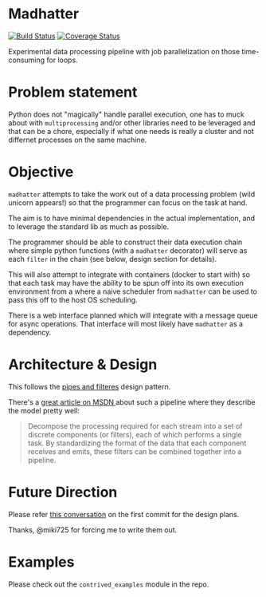 Madhatter
=========
[![Build
Status](https://travis-ci.org/agamdua/madhatter.svg)](https://travis-ci.org/agamdua/madhatter)
[![Coverage
Status](https://coveralls.io/repos/agamdua/madhatter/badge.svg?branch=master&service=github)](https://coveralls.io/github/agamdua/madhatter?branch=master)

Experimental data processing pipeline with job parallelization on those time-consuming for
loops.

Problem statement
=================
Python does not "magically" handle parallel execution, one has to muck about with `multiprocessing` and/or other libraries need to be leveraged and that can be a chore, especially if what one needs is really a cluster and not differnet processes on the same machine.


Objective
=========

`madhatter` attempts to take the work out of a data processing problem (wild unicorn appears!) so that the programmer can focus on the task at hand. 

The aim is to have minimal dependencies in the actual implementation, and to leverage the standard lib as much as possible.

The programmer should be able to construct their data execution chain where simple python functions (with a `madhatter` decorator) will serve as each `filter` in the chain (see below, design section for details).

This will also attempt to integrate with containers (docker to start with) so that each task may have the ability to be spun off into its own execution environment from a where a naive scheduler from `madhatter` can be used to pass this off to the host OS scheduling.

There is a web interface planned which will integrate with a message queue for async operations. That interface will most likely have `madhatter` as a dependency.


Architecture & Design
=====================
This follows the [pipes and filteres](http://www.cs.olemiss.edu/~hcc/csci581oo/notes/pipes.html) design pattern.

There's a [great article on MSDN ](https://msdn.microsoft.com/en-us/library/dn568100.aspx) about such a pipeline where they describe the model pretty well:

> Decompose the processing required for each stream into a set of discrete components (or filters), each of which performs a single task. By standardizing the format of the data that each component receives and emits, these filters can be combined together into a pipeline.

Future Direction
================

Please refer [this
conversation](https://github.com/agamdua/madhatter/commit/0ca334a745d9833785ae33d62e61975d41527f38#commitcomment-14549012) on the first commit for the design plans.

Thanks, @miki725 for forcing me to write them out.


Examples
========

Please check out the `contrived_examples` module in the repo.

